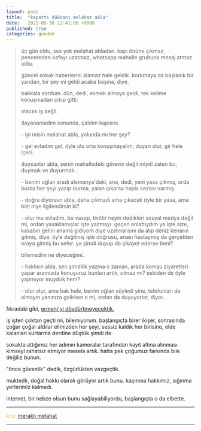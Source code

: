 ```yaml
---
layout: post
title:  "kapattı dükkanı melahat abla"
date:   2022-05-30 12:41:00 +0000
published: true
categories: gündem
---
```

> üç gün oldu, ses yok melahat abladan. kapı önüne çıkmaz, pencereden kafayı uzatmaz, whatsapp mahalle grubuna mesaj atmaz oldu.
> 
> güncel sokak haberlerini alamaz hale geldik. korkmaya da başladık bir yandan, bir şey mi geldi acaba başına, diye.
> 
> bakkala sordum. dün, dedi, ekmek almaya geldi, tek kelime konuşmadan çıkıp gitti.
> 
> olacak iş değil.
> 
> dayanamadım sonunda, çaldım kapısını.
> 
> \- iyi misin melahat abla, yolunda mı her şey?
> 
> \- gel evladım gel, öyle ulu orta konuşmayalım, duyan olur, gir hele içeri.
> 
> duysunlar abla, senin mahalledeki görevin değil miydi zaten bu, duymak ve duyurmak...
> 
> \- benim oğlan aradı alamanya'daki, ana, dedi, yeni yasa çıkmış, orda burda her şeyi yazıp durma, yalan çıkarsa hapis cezası varmış.
> 
> \- doğru diyorsun abla, daha çıkmadı ama çıkacak öyle bir yasa, ama bizi niye ilgilendirsin ki?
> 
> \- olur mu evladım, bu vasap, tivittir neyin dedikleri sosyal medya değil mi, ordan yasaklamışlar işte yazmayı. geçen anlattıydım ya işte size, kasabın gelini anama gidiyom diye uzatmalısını da alıp deniz kenarın gitmiş, diye, öyle değilmiş işte doğrusu, anası hastaymış da gerçekten oraya gitmiş bu sefer. ya şimdi duyup da şikayet ederse beni?
> 
> bilemedim ne diyeceğimi.
> 
> \- haklısın abla, sen şimdilik yazma o zaman, arada komşu ziyaretleri yapar aramızda konuşuruz bunları artık, olmaz mı? eskiden de öyle yapmıyor muyduk hem?
> 
> \- olur olur, ama bak hele, benim oğlan söyledi yine, telefonları da almayın yanınıza gelirken e mi, ordan da duyuyorlar, diyor.

fıkradaki gibi, [ermeni'yi dövdürtmeyecektik.](https://www.youtube.com/watch?v=RrSkv6y_A8E)

iş işten çoktan geçti mi, bilemiyorum. başlangıçta birer ikişer, sonrasında çoğar çoğar aldılar elimizden her şeyi, sessiz kaldık her birisine, elde kalanları kurtarma derdine düştük şimdi de.

sokakta attığımız her adımın kameralar tarafından kayıt altına alınması kimseyi rahatsız etmiyor mesela artık. hatta pek çoğumuz farkında bile değiliz bunun.

"önce güvenlik" dedik, özgürlükten vazgeçtik.

muktedir, doğal hakkı olarak görüyor artık bunu. kaçınma hakkımız, sığınma yerlerimiz kalmadı.

internet, bir nebze olsun bunu sağlayabiliyordu, başlangıçta o da elbette.






---
<span style="color:#ffb84d">klip:</span> [meraklı melahat](https://www.youtube.com/watch?v=dj6vvbVQghw)

---
